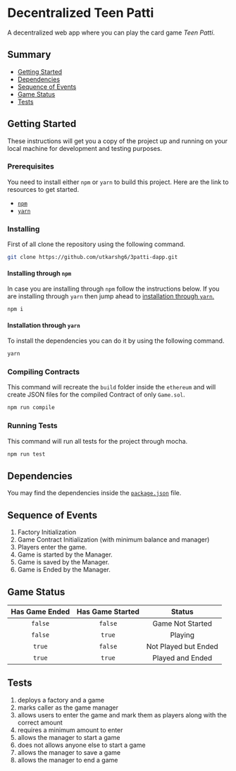 # Decentralized Teen Patti

A decentralized web app where you can play the card game _Teen Patti_.

## Summary

- [Getting Started](README.md#getting-started)
- [Dependencies](README.md#dependencies)
- [Sequence of Events](README.md#sequence-of-events)
- [Game Status](README.md#game-status)
- [Tests](README.md#tests)

## Getting Started

These instructions will get you a copy of the project up and running on your local machine for development and testing purposes.

### Prerequisites

You need to install either `npm` or `yarn` to build this project. Here are the link to resources to get started.

- [`npm`](https://www.npmjs.com/get-npm)
- [`yarn`](https://classic.yarnpkg.com/en/docs/install/#windows-stable)

### Installing

First of all clone the repository using the following command.

```bash
git clone https://github.com/utkarshg6/3patti-dapp.git
```

#### Installing through `npm`

In case you are installing through `npm` follow the instructions below. If you are installing through `yarn` then jump ahead to [installation through `yarn`.](README.md#installation-through-yarn)

```bash
npm i
```

#### Installation through `yarn`

To install the dependencies you can do it by using the following command.

```bash
yarn
```

### Compiling Contracts

This command will recreate the `build` folder inside the `ethereum` and will create JSON files for the compiled Contract of only `Game.sol`.

```zsh
npm run compile
```

### Running Tests

This command will run all tests for the project through mocha.

```zsh
npm run test
```

## Dependencies

You may find the dependencies inside the [`package.json`](package.json) file.

## Sequence of Events

1. Factory Initialization
2. Game Contract Initialization (with minimum balance and manager)
3. Players enter the game.
4. Game is started by the Manager.
5. Game is saved by the Manager.
6. Game is Ended by the Manager.

## Game Status

| Has Game Ended | Has Game Started |        Status        |
| :------------: | :--------------: | :------------------: |
|    `false`     |     `false`      |   Game Not Started   |
|    `false`     |      `true`      |       Playing        |
|     `true`     |     `false`      | Not Played but Ended |
|     `true`     |      `true`      |   Played and Ended   |

## Tests

1. deploys a factory and a game
2. marks caller as the game manager
3. allows users to enter the game and mark them as players along with the correct amount
4. requires a minimum amount to enter
5. allows the manager to start a game
6. does not allows anyone else to start a game
7. allows the manager to save a game
8. allows the manager to end a game
